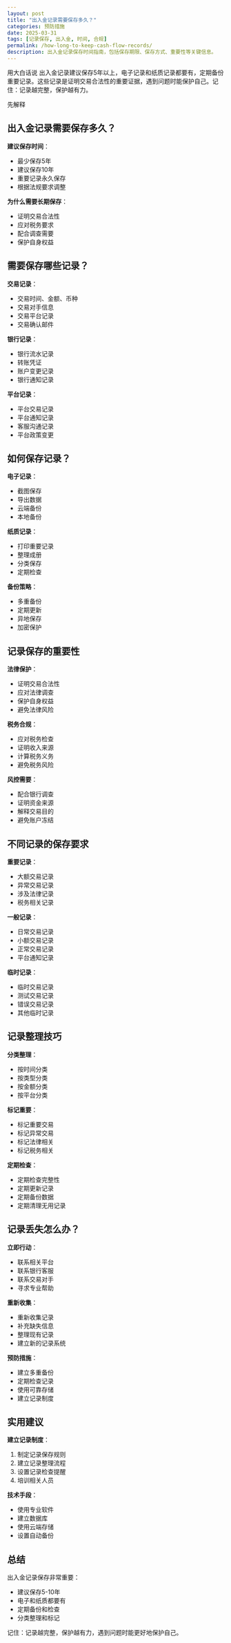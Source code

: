 ```yaml
---
layout: post
title: "出入金记录需要保存多久？"
categories: 预防措施
date: 2025-03-31
tags: [记录保存, 出入金, 时间, 合规]
permalink: /how-long-to-keep-cash-flow-records/
description: 出入金记录保存时间指南，包括保存期限、保存方式、重要性等关键信息。
---
```


用大白话说
出入金记录建议保存5年以上，电子记录和纸质记录都要有，定期备份重要记录。这些记录是证明交易合法性的重要证据，遇到问题时能保护自己。记住：记录越完整，保护越有力。

先解释

## 出入金记录需要保存多久？

**建议保存时间**：
- 最少保存5年
- 建议保存10年
- 重要记录永久保存
- 根据法规要求调整

**为什么需要长期保存**：
- 证明交易合法性
- 应对税务要求
- 配合调查需要
- 保护自身权益

## 需要保存哪些记录？

**交易记录**：
- 交易时间、金额、币种
- 交易对手信息
- 交易平台记录
- 交易确认邮件

**银行记录**：
- 银行流水记录
- 转账凭证
- 账户变更记录
- 银行通知记录

**平台记录**：
- 平台交易记录
- 平台通知记录
- 客服沟通记录
- 平台政策变更

## 如何保存记录？

**电子记录**：
- 截图保存
- 导出数据
- 云端备份
- 本地备份

**纸质记录**：
- 打印重要记录
- 整理成册
- 分类保存
- 定期检查

**备份策略**：
- 多重备份
- 定期更新
- 异地保存
- 加密保护

## 记录保存的重要性

**法律保护**：
- 证明交易合法性
- 应对法律调查
- 保护自身权益
- 避免法律风险

**税务合规**：
- 应对税务检查
- 证明收入来源
- 计算税务义务
- 避免税务风险

**风控需要**：
- 配合银行调查
- 证明资金来源
- 解释交易目的
- 避免账户冻结

## 不同记录的保存要求

**重要记录**：
- 大额交易记录
- 异常交易记录
- 涉及法律记录
- 税务相关记录

**一般记录**：
- 日常交易记录
- 小额交易记录
- 正常交易记录
- 平台通知记录

**临时记录**：
- 临时交易记录
- 测试交易记录
- 错误交易记录
- 其他临时记录

## 记录整理技巧

**分类整理**：
- 按时间分类
- 按类型分类
- 按金额分类
- 按平台分类

**标记重要**：
- 标记重要交易
- 标记异常交易
- 标记法律相关
- 标记税务相关

**定期检查**：
- 定期检查完整性
- 定期更新记录
- 定期备份数据
- 定期清理无用记录

## 记录丢失怎么办？

**立即行动**：
- 联系相关平台
- 联系银行客服
- 联系交易对手
- 寻求专业帮助

**重新收集**：
- 重新收集记录
- 补充缺失信息
- 整理现有记录
- 建立新的记录系统

**预防措施**：
- 建立多重备份
- 定期检查记录
- 使用可靠存储
- 建立记录制度

## 实用建议

**建立记录制度**：
1. 制定记录保存规则
2. 建立记录整理流程
3. 设置记录检查提醒
4. 培训相关人员

**技术手段**：
- 使用专业软件
- 建立数据库
- 使用云端存储
- 设置自动备份

## 总结

出入金记录保存非常重要：
- 建议保存5-10年
- 电子和纸质都要有
- 定期备份和检查
- 分类整理和标记

记住：记录越完整，保护越有力，遇到问题时能更好地保护自己。
